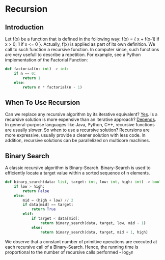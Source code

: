 # Recursion

## Introduction
Let f(x) be a function that is defined in the following way: f(x) = { x + f(x-1) if x > 0; 1 if x <= 0 }. Actually, f(x) is applied as part of its own definition. We call to such function a recursive function. In computer since, such functions are very usefull to describe a repetition. For example, see a Python implementation of the Factorial Function:

```python
def factorial(n: int) -> int:
    if n == 0:
        return 1
    else:
        return n * factorial(n - 1)
```

## When To Use Recursion
Can we replace any recursive algorithm by its iterative equivalent? [Yes](https://stackoverflow.com/questions/931762/can-every-recursion-be-converted-into-iteration). Is a recursive solution is more expensive than an iterative approach? [Depends](https://www.quora.com/Is-recursion-faster-than-loops). In general-purpose languages like Java, Python, C++, recursive functions are usually slower. So when to use a recursive solution? Recursions are more expressive, usually provide a cleaner solution with less code. In addition, recursive solutions can be parallelized on multicore machines.   

## Binary Search
A classic recursive algorithm is Binary-Search. Binary-Search is used to efficiently locate a target value within a sorted sequence of n elements.
```python
def binary_search(data: list, target: int, low: int, high: int) -> bool:
    if low > high:
        return False
    else:
        mid = (high + low) // 2
        if data[mid] == target:
            return True
        elif:
            if target < data[mid]:
                return binary_search(data, target, low, mid - 1)
            else:
                return binary_search(data, target, mid + 1, high)

```
We observe that a constant number of primitive operations are executed at each recursive call of a Binary-Search. Hence, the running time is proportional to the number of recursive calls performed - log<sub>2</sub>n

